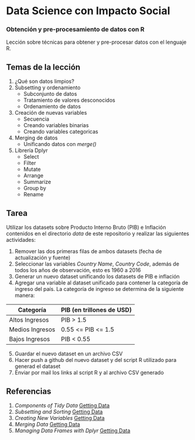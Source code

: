 # Data Science con Impacto Social

### Obtención y pre-procesamiento de datos con R

Lección sobre técnicas para obtener y pre-procesar datos con el lenguaje R.

## Temas de la lección

1. ¿Qué son datos limpios?
2. Subsetting y ordenamiento
	+ Subconjunto de datos
	+ Tratamiento de valores desconocidos
	+ Ordenamiento de datos
3. Creación de nuevas variables
	+ Secuencia
	+ Creando variables binarias
	+ Creando variables categoricas
4. Merging de datos
	+ Unificando datos con _merge()_
5. Librería Dplyr
	+ Select
	+ Filter
	+ Mutate
	+ Arrange
	+ Summarize
	+ Group by
	+ Rename

## Tarea

Utilizar los datasets sobre Producto Interno Bruto (PIB) e Inflación contenidos en el directorio _data_ de este repositorio y realizar las siguientes actividades:
1. Remover las dos primeras filas de ambos datasets (fecha de actualización y fuente)
2. Seleccionar las variables _Country Name_, _Country Code_, además de todos los años de observación, esto es 1960 a 2016
3. Generar un nuevo dataset unificando los datasets de PIB e inflación
4. Agregar una variable al dataset unificado para contener la categoría de ingreso del país. La categoría de ingreso se determina de la siguiente manera: 

| Categoría  | PIB (en trillones de USD) |
| -----------| ------------------------- |
| Altos Ingresos  | PIB > 1.5  |
| Medios Ingresos | 0.55 <= PIB <= 1.5 |
| Bajos Ingresos  | PIB < 0.55 |

5. Guardar el nuevo dataset en un archivo CSV
6. Hacer push a github del nuevo dataset y del script R utilizado para generad el dataset
7. Enviar por mail los links al script R y al archivo CSV generado

## Referencias

1. _Components of Tidy Data_ [Getting Data](https://github.com/DataScienceSpecialization/courses/blob/master/03_GettingData/01_03_componentsOfTidyData/index.Rmd)
2. _Subsetting and Sorting_ [Getting Data](https://github.com/DataScienceSpecialization/courses/blob/master/03_GettingData/03_01_subsettingAndSorting/index.Rmd)
3. _Creating New Variables_ [Getting Data](https://github.com/DataScienceSpecialization/courses/blob/master/03_GettingData/03_03_creatingNewVariables/index.Rmd)
4. _Merging Data_ [Getting Data](https://github.com/DataScienceSpecialization/courses/blob/master/03_GettingData/03_05_mergingData/index.Rmd)
5. _Managing Data Frames with Dplyr_ [Getting Data](https://github.com/DataScienceSpecialization/courses/blob/master/03_GettingData/dplyr/dplyr.pdf)